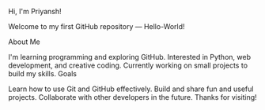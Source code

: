 Hi, I'm Priyansh!

Welcome to my first GitHub repository — Hello-World!

About Me

I'm learning programming and exploring GitHub.
Interested in Python, web development, and creative coding.
Currently working on small projects to build my skills.
Goals

Learn how to use Git and GitHub effectively.
Build and share fun and useful projects.
Collaborate with other developers in the future.
Thanks for visiting!
